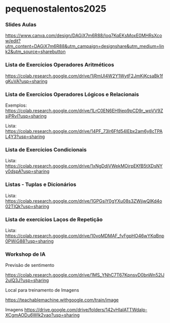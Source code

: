 # pequenostalentos2025
### Slides Aulas
https://www.canva.com/design/DAGiX7m6R88/Ioq7KqEKsMoxE0MHRsXcow/edit?utm_content=DAGiX7m6R88&utm_campaign=designshare&utm_medium=link2&utm_source=sharebutton

### Lista de Exercícios Operadores Aritméticos

https://colab.research.google.com/drive/1jRmUI4W2Y1WytF2JmKjKcsaBk1fgKuVA?usp=sharing

### Lista de Exercícios Operadores Lógicos e Relacionais

Exemplos: https://colab.research.google.com/drive/1LrC0EN6EH9iep9pCD9r_wpVV9ZsjPRvI?usp=sharing

Lista: https://colab.research.google.com/drive/14PF_73lr6Ffd54IEbx2am6y8cTPAL4Y3?usp=sharing

### Lista de Exercícios Condicionais

Lista: https://colab.research.google.com/drive/1xNgDdjVWekMOirpEKfB5tXDsNYy0dspA?usp=sharing

### Listas - Tuplas e Dicionários

Lista: https://colab.research.google.com/drive/1GPGsiY0gYXu08s3ZWijwQIKd4o02TIQk?usp=sharing

### Lista de exercícios Laços de Repetição

Lista: https://colab.research.google.com/drive/10voMDMAF_fvFgpHO46wYKqBnp0PWiG88?usp=sharing

### Workshop de IA

Previsão de sentimento

https://colab.research.google.com/drive/1MS_YNhC7T67KpnsvD0bnWn52lJ2ulQ3J?usp=sharing

Local para treinamento de Imagens

https://teachablemachine.withgoogle.com/train/image

Imagens
https://drive.google.com/drive/folders/142vHIaIATTWdalp-XCgmAODu6WIk2vao?usp=sharing





